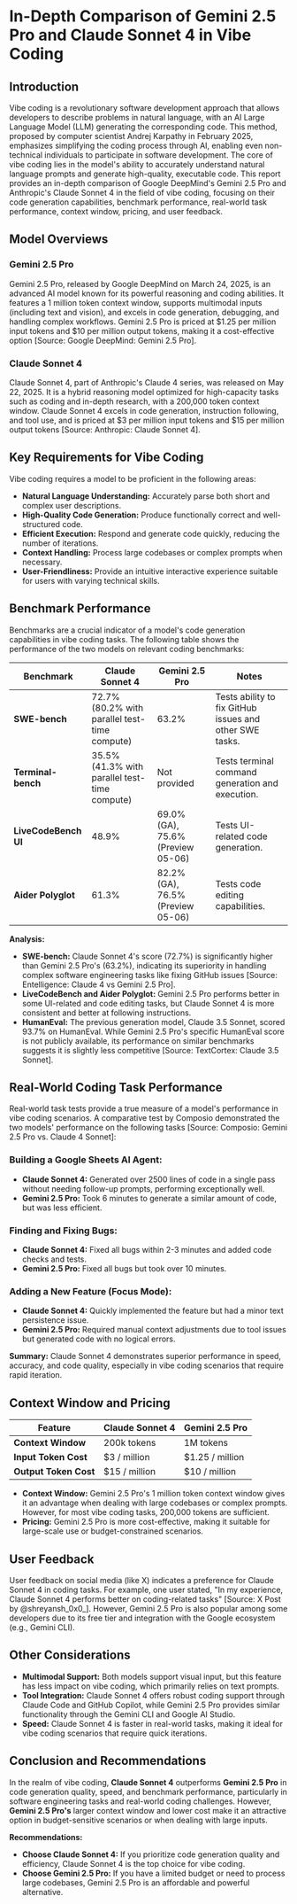 # In-Depth Comparison of Gemini 2.5 Pro and Claude Sonnet 4 in Vibe Coding

## Introduction

Vibe coding is a revolutionary software development approach that allows developers to describe problems in natural language, with an AI Large Language Model (LLM) generating the corresponding code. This method, proposed by computer scientist Andrej Karpathy in February 2025, emphasizes simplifying the coding process through AI, enabling even non-technical individuals to participate in software development. The core of vibe coding lies in the model's ability to accurately understand natural language prompts and generate high-quality, executable code. This report provides an in-depth comparison of Google DeepMind's Gemini 2.5 Pro and Anthropic's Claude Sonnet 4 in the field of vibe coding, focusing on their code generation capabilities, benchmark performance, real-world task performance, context window, pricing, and user feedback.

## Model Overviews

### Gemini 2.5 Pro

Gemini 2.5 Pro, released by Google DeepMind on March 24, 2025, is an advanced AI model known for its powerful reasoning and coding abilities. It features a 1 million token context window, supports multimodal inputs (including text and vision), and excels in code generation, debugging, and handling complex workflows. Gemini 2.5 Pro is priced at $1.25 per million input tokens and $10 per million output tokens, making it a cost-effective option [Source: Google DeepMind: Gemini 2.5 Pro].

### Claude Sonnet 4

Claude Sonnet 4, part of Anthropic's Claude 4 series, was released on May 22, 2025. It is a hybrid reasoning model optimized for high-capacity tasks such as coding and in-depth research, with a 200,000 token context window. Claude Sonnet 4 excels in code generation, instruction following, and tool use, and is priced at $3 per million input tokens and $15 per million output tokens [Source: Anthropic: Claude Sonnet 4].

## Key Requirements for Vibe Coding

Vibe coding requires a model to be proficient in the following areas:

-   **Natural Language Understanding:** Accurately parse both short and complex user descriptions.
-   **High-Quality Code Generation:** Produce functionally correct and well-structured code.
-   **Efficient Execution:** Respond and generate code quickly, reducing the number of iterations.
-   **Context Handling:** Process large codebases or complex prompts when necessary.
-   **User-Friendliness:** Provide an intuitive interactive experience suitable for users with varying technical skills.

## Benchmark Performance

Benchmarks are a crucial indicator of a model's code generation capabilities in vibe coding tasks. The following table shows the performance of the two models on relevant coding benchmarks:

| Benchmark          | Claude Sonnet 4                                  | Gemini 2.5 Pro                        | Notes                                                 |
| ------------------ | ------------------------------------------------ | ------------------------------------- | ----------------------------------------------------- |
| **SWE-bench**      | 72.7% (80.2% with parallel test-time compute)    | 63.2%                                 | Tests ability to fix GitHub issues and other SWE tasks. |
| **Terminal-bench** | 35.5% (41.3% with parallel test-time compute)    | Not provided                          | Tests terminal command generation and execution.      |
| **LiveCodeBench UI**| 48.9%                                            | 69.0% (GA), 75.6% (Preview 05-06)     | Tests UI-related code generation.                     |
| **Aider Polyglot** | 61.3%                                            | 82.2% (GA), 76.5% (Preview 05-06)     | Tests code editing capabilities.                      |

**Analysis:**

-   **SWE-bench:** Claude Sonnet 4's score (72.7%) is significantly higher than Gemini 2.5 Pro's (63.2%), indicating its superiority in handling complex software engineering tasks like fixing GitHub issues [Source: Entelligence: Claude 4 vs Gemini 2.5 Pro].
-   **LiveCodeBench and Aider Polyglot:** Gemini 2.5 Pro performs better in some UI-related and code editing tasks, but Claude Sonnet 4 is more consistent and better at following instructions.
-   **HumanEval:** The previous generation model, Claude 3.5 Sonnet, scored 93.7% on HumanEval. While Gemini 2.5 Pro's specific HumanEval score is not publicly available, its performance on similar benchmarks suggests it is slightly less competitive [Source: TextCortex: Claude 3.5 Sonnet].

## Real-World Coding Task Performance

Real-world task tests provide a true measure of a model's performance in vibe coding scenarios. A comparative test by Composio demonstrated the two models' performance on the following tasks [Source: Composio: Gemini 2.5 Pro vs. Claude 4 Sonnet]:

### Building a Google Sheets AI Agent:

-   **Claude Sonnet 4:** Generated over 2500 lines of code in a single pass without needing follow-up prompts, performing exceptionally well.
-   **Gemini 2.5 Pro:** Took 6 minutes to generate a similar amount of code, but was less efficient.

### Finding and Fixing Bugs:

-   **Claude Sonnet 4:** Fixed all bugs within 2-3 minutes and added code checks and tests.
-   **Gemini 2.5 Pro:** Fixed all bugs but took over 10 minutes.

### Adding a New Feature (Focus Mode):

-   **Claude Sonnet 4:** Quickly implemented the feature but had a minor text persistence issue.
-   **Gemini 2.5 Pro:** Required manual context adjustments due to tool issues but generated code with no logical errors.

**Summary:** Claude Sonnet 4 demonstrates superior performance in speed, accuracy, and code quality, especially in vibe coding scenarios that require rapid iteration.

## Context Window and Pricing

| Feature             | Claude Sonnet 4 | Gemini 2.5 Pro |
| ------------------- | --------------- | -------------- |
| **Context Window**  | 200k tokens     | 1M tokens      |
| **Input Token Cost**| $3 / million    | $1.25 / million|
| **Output Token Cost**| $15 / million   | $10 / million  |

-   **Context Window:** Gemini 2.5 Pro's 1 million token context window gives it an advantage when dealing with large codebases or complex prompts. However, for most vibe coding tasks, 200,000 tokens are sufficient.
-   **Pricing:** Gemini 2.5 Pro is more cost-effective, making it suitable for large-scale use or budget-constrained scenarios.

## User Feedback

User feedback on social media (like X) indicates a preference for Claude Sonnet 4 in coding tasks. For example, one user stated, "In my experience, Claude Sonnet 4 performs better on coding-related tasks" [Source: X Post by @shreyansh_0x0_]. However, Gemini 2.5 Pro is also popular among some developers due to its free tier and integration with the Google ecosystem (e.g., Gemini CLI).

## Other Considerations

-   **Multimodal Support:** Both models support visual input, but this feature has less impact on vibe coding, which primarily relies on text prompts.
-   **Tool Integration:** Claude Sonnet 4 offers robust coding support through Claude Code and GitHub Copilot, while Gemini 2.5 Pro provides similar functionality through the Gemini CLI and Google AI Studio.
-   **Speed:** Claude Sonnet 4 is faster in real-world tasks, making it ideal for vibe coding scenarios that require quick iterations.

## Conclusion and Recommendations

In the realm of vibe coding, **Claude Sonnet 4** outperforms **Gemini 2.5 Pro** in code generation quality, speed, and benchmark performance, particularly in software engineering tasks and real-world coding challenges. However, **Gemini 2.5 Pro's** larger context window and lower cost make it an attractive option in budget-sensitive scenarios or when dealing with large inputs.

**Recommendations:**

-   **Choose Claude Sonnet 4:** If you prioritize code generation quality and efficiency, Claude Sonnet 4 is the top choice for vibe coding.
-   **Choose Gemini 2.5 Pro:** If you have a limited budget or need to process large codebases, Gemini 2.5 Pro is an affordable and powerful alternative.
